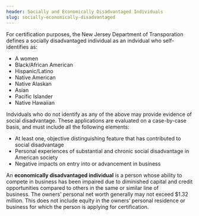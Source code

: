 ```yaml
---
header: Socially and Economically Disadvantaged Individuals
slug: socially-economically-disadvantaged
---
```

For certification purposes, the New Jersey Department of Transporation defines a socially disadvantaged individual as an indvidual who self-identifies as: 

* A women 
* Black/African American
* Hispanic/Latino
* Native American
* Native Alaskan
* Asian
* Pacific Islander
* Native Hawaiian

Indviduals who do not identify as any of the above may provide evidence of social disadvantage. These applications are evaluated on a case-by-case basis, and must include all the following elements:

* At least one, objective distinguishing feature that has contributed to social disadvantage
* Personal experiences of substantial and chronic social disadvantage in American society
* Negative impacts on entry into or advancement in business

An **economically disadvantaged individual** is a person whose ability to compete in business has been impaired due to diminished capital and credit opportunities compared to others in the same or similar line of business. The owners’ personal net worth generally may not exceed $1.32 million. This does not include equity in the owners’ personal residence or business for which the person is applying for certification.